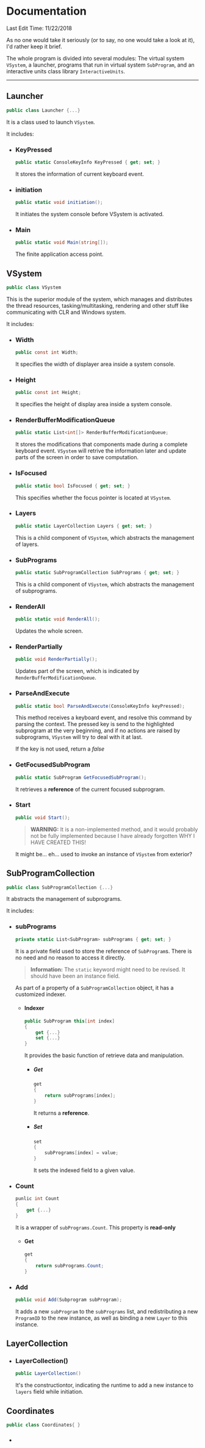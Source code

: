 ﻿# Documentation

Last Edit Time: 11/22/2018

As no one would take it seriously (or to say, no one would take a look at it), I'd rather keep it brief.  

The whole program is divided into several modules: The virtual system `VSystem`, a launcher, programs that run in virtual system `SubProgram`, and an interactive units class library `InteractiveUnits`.  

---

## Launcher

```C#
public class Launcher {...}
```

It is a class used to launch `VSystem`.  

It includes:  

- ### KeyPressed

    ```C#
    public static ConsoleKeyInfo KeyPressed { get; set; }
    ```

    It stores the information of current keyboard event.  

- ### initiation

    ```C#
    public static void initiation();
    ```

    It initiates the system console before VSystem is activated.  

- ### Main

    ```C#
    public static void Main(string[]);
    ```

    The finite application access point.  

## VSystem

```C#
public class VSystem
```

This is the superior module of the system, which manages and distributes the thread resources, tasking/multitasking, rendering and other stuff like communicating with CLR and Windows system.  

It includes:

- ### Width

    ```C#
    public const int Width;
    ```

    It specifies the width of displayer area inside a system console.  

- ### Height

    ```C#
    public const int Height;
    ```

    It specifies the height of display area inside a system console.  

- ### RenderBufferModificationQueue

    ```C#
    public static List<int[]> RenderBufferModificationQueue;
    ```

    It stores the modifications that components made during a complete keyboard event. `VSystem` will retrive the information later and update parts of the screen in order to save computation.  

- ### IsFocused

    ```C#
    public static bool IsFocused { get; set; }
    ```

    This specifies whether the focus pointer is located at `VSystem`.  

- ### Layers

    ```C#
    public static LayerCollection Layers { get; set; }
    ```

    This is a child component of `VSystem`, which abstracts the management of layers.  

- ### SubPrograms

    ```C#
    public static SubProgramCollection SubPrograms { get; set; }
    ```

    This is a child component of `VSystem`, which abstracts the management of subprograms.  

- ### RenderAll

    ```C#
    public static void RenderAll();
    ```

    Updates the whole screen.  

- ### RenderPartially

    ```C#
    public void RenderPartially();
    ```

    Updates part of the screen, which is indicated by `RenderBufferModificationQueue`.  

- ### ParseAndExecute

    ```C#
    public static bool ParseAndExecute(ConsoleKeyInfo keyPressed);
    ```

    This method receives a keyboard event, and resolve this command by parsing the context. The pressed key is send to the highlighted subprogram at the very beginning, and if no actions are raised by subprograms, `VSystem` will try to deal with it at last.  

    If the key is not used, return a _false_

- ### GetFocusedSubProgram

    ```C#
    public static SubProgram GetFocusedSubProgram();
    ```

    It retrieves a **reference** of the current focused subprogram.  

- ### Start

    ```C#
    public void Start();
    ```

    > **WARNING:** It is a non-implemented method, and it would probably not be fully implemented because I have already forgotten WHY I HAVE CREATED THIS!

    It might be... eh... used to invoke an instance of `VSystem` from exterior?  

## SubProgramCollection

```C#
public class SubProgramCollection {...}
```

It abstracts the management of subprograms.  

It includes:  

- ### subPrograms

    ```C#
    private static List<SubProgram> subPrograms { get; set; }
    ```

    It is a private field used to store the reference of `SubProgram`s. There is no need and no reason to access it directly.  

    > **Information:** The `static` keyword might need to be revised. It should have been an instance field.  

    As part of a property of a `SubProgramCollection` object, it has a customized indexer.  

    - #### Indexer

        ```C#
        public SubProgram this[int index]
        {
            get {...}
            set {...}
        }
        ```

        It provides the basic function of retrieve data and manipulation.  

        - ##### Get

            ```C#
            get
            {
                return subPrograms[index];
            }
            ```

            It returns a **reference**. 

        - ##### Set

            ```C#
            set
            {
                subPrograms[index] = value;
            }
            ```
            It sets the indexed field to a given value.  

- ### Count

    ```C#
    punlic int Count
    {
        get {...}
    }
    ```

    It is a wrapper of `subPrograms.Count`. This property is **read-only**

    - #### Get

        ```C#
        get
        {
            return subPrograms.Count;
        }
        ```

- ### Add

    ```C#
    public void Add(Subprogram subProgram);
    ```

    It adds a new `subProgram` to the `subPrograms` list, and redistributing a new `ProgramID` to the new instance, as well as binding a new `Layer` to this instance. 

## LayerCollection

- ### LayerCollection()

    ```C#
    public LayerCollection()
    ```

    It's the constructiontor, indicating the runtime to add a new instance to `layers` field while initiation.  

## Coordinates

```C#
public class Coordinates{ }
```

- ###